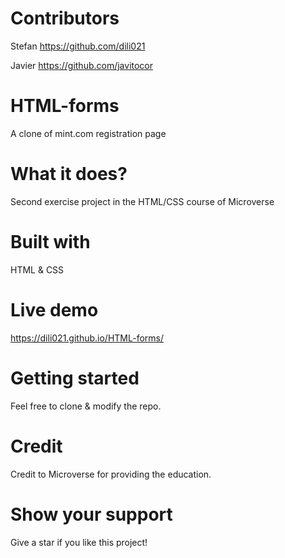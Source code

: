 # Contributors
Stefan
https://github.com/dili021

Javier
https://github.com/javitocor

# HTML-forms
A clone of mint.com registration page

# What it does?
Second exercise project in the HTML/CSS course of Microverse

# Built with
HTML & CSS

# Live demo
https://dili021.github.io/HTML-forms/

# Getting started
Feel free to clone & modify the repo.

# Credit
Credit to Microverse for providing the education.

# Show your support
Give a star if you like this project!
